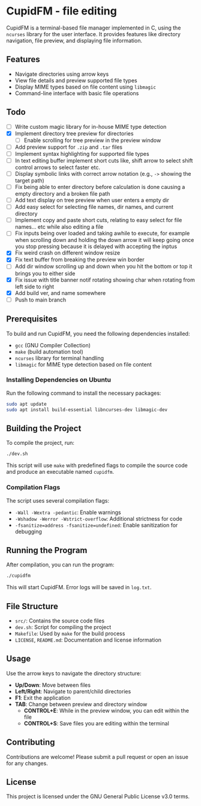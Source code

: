 # CupidFM - file editing

CupidFM is a terminal-based file manager implemented in C, using the `ncurses` library for the user interface. It provides features like directory navigation, file preview, and displaying file information.

## Features

- Navigate directories using arrow keys
- View file details and preview supported file types
- Display MIME types based on file content using `libmagic`
- Command-line interface with basic file operations

## Todo

- [ ] Write custom magic library for in-house MIME type detection
- [X] Implement directory tree preview for directories
  - [ ] Enable scrolling for tree preview in the preview window
- [ ] Add preview support for `.zip` and `.tar` files
- [ ] Implement syntax highlighting for supported file types
- [ ] In text editing buffer implement short cuts like, shift arrow to select shift control arrows to select faster etc.
- [ ] Display symbolic links with correct arrow notation (e.g., `->` showing the target path)
- [ ] Fix being able to enter directory before calculation is done causing a empty directory and a broken file path
- [ ] Add text display on tree preview when user enters a empty dir
- [ ] Add easy select for selecting file names, dir names, and current directory
- [ ] Implement copy and paste short cuts, relating to easy select for file names... etc while also editing a file
- [ ] Fix inputs being over loaded and taking awhile to execute, for example when scrolling down and holding the down arrow it will keep going once you stop pressing because it is delayed with accepting the inptus 
- [X] Fix weird crash on different window resize
- [X] Fix text buffer from breaking the preview win border
- [ ] Add dir window scrolling up and down when you hit the bottom or top it brings you to either side
- [X] Fix issue with title banner notif rotating showing char when rotating from left side to right
- [X] Add build ver, and name somewhere
- [ ] Push to main branch
      
## Prerequisites

To build and run CupidFM, you need the following dependencies installed:

- `gcc` (GNU Compiler Collection)
- `make` (build automation tool)
- `ncurses` library for terminal handling
- `libmagic` for MIME type detection based on file content

### Installing Dependencies on Ubuntu

Run the following command to install the necessary packages:

```bash
sudo apt update
sudo apt install build-essential libncurses-dev libmagic-dev
```

## Building the Project

To compile the project, run:

```bash
./dev.sh
```

This script will use `make` with predefined flags to compile the source code and produce an executable named `cupidfm`.

### Compilation Flags

The script uses several compilation flags:

- `-Wall -Wextra -pedantic`: Enable warnings
- `-Wshadow -Werror -Wstrict-overflow`: Additional strictness for code
- `-fsanitize=address -fsanitize=undefined`: Enable sanitization for debugging

## Running the Program

After compilation, you can run the program:

```bash
./cupidfm
```

This will start CupidFM. Error logs will be saved in `log.txt`.

## File Structure

- `src/`: Contains the source code files
- `dev.sh`: Script for compiling the project
- `Makefile`: Used by `make` for the build process
- `LICENSE`, `README.md`: Documentation and license information

## Usage

Use the arrow keys to navigate the directory structure:
- **Up/Down**: Move between files
- **Left/Right**: Navigate to parent/child directories
- **F1**: Exit the application
- **TAB**: Change between preview and directory window
  - **CONTROL+E**: While in the preview window, you can edit within the file
  - **CONTROL+S**: Save files you are editing within the terminal 

## Contributing

Contributions are welcome! Please submit a pull request or open an issue for any changes.

## License

This project is licensed under the GNU General Public License v3.0 terms.
